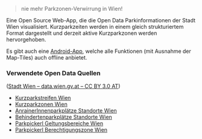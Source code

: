 > nie mehr Parkzonen-Verwirrung in Wien!

Eine Open Source Web-App, die die Open Data Parkinformationen der Stadt Wien visualisiert. Kurzparkzeiten werden in einem gleich strukturiertem Format dargestellt und derzeit aktive Kurzparkzonen werden hervorgehoben.

Es gibt auch eine [Android-App](/de/kurzparkzonen-app), welche alle Funktionen (mit Ausnahme der Map-Tiles) auch offline anbietet.

### Verwendete Open Data Quellen
([Stadt Wien – data.wien.gv.at – CC BY 3.0 AT](https://creativecommons.org/licenses/by/3.0/at/deed.de))
- [Kurzparkstreifen Wien](https://www.data.gv.at/katalog/dataset/aa8876c7-9711-4969-b428-34400f2d0dbe)
- [Kurzparkzonen Wien](https://www.data.gv.at/katalog/dataset/6858b208-62bc-424e-9d7b-c89b74d3d3e3)
- [AnrainerInnenparkplätze Standorte Wien](https://www.data.gv.at/katalog/dataset/6d92970a-d698-418b-8576-f3b03dc1a59a)
- [Behindertenparkplätze Standorte Wien](https://www.data.gv.at/katalog/dataset/4315e096-f51e-4b56-8235-57be9789a62c)
- [Parkpickerl Geltungsbereiche Wien](https://www.data.gv.at/katalog/dataset/71a6ca86-228a-4b57-b1bc-c3b887dd009e)
- [Parkpickerl Berechtigungszone Wien](https://www.data.gv.at/katalog/dataset/5983a1bb-62b6-4e26-afd0-dc234b34cf4b)

